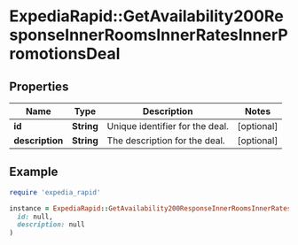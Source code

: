 # ExpediaRapid::GetAvailability200ResponseInnerRoomsInnerRatesInnerPromotionsDeal

## Properties

| Name | Type | Description | Notes |
| ---- | ---- | ----------- | ----- |
| **id** | **String** | Unique identifier for the deal. | [optional] |
| **description** | **String** | The description for the deal. | [optional] |

## Example

```ruby
require 'expedia_rapid'

instance = ExpediaRapid::GetAvailability200ResponseInnerRoomsInnerRatesInnerPromotionsDeal.new(
  id: null,
  description: null
)
```

